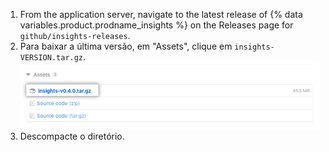 1. From the application server, navigate to the latest release of {% data variables.product.prodname_insights %} on the Releases page for `github/insights-releases`.
2. Para baixar a última versão, em "Assets", clique em `insights-VERSION.tar.gz`. ![Configuração da instalação](/assets/images/help/insights/installation-tgz.png)
3. Descompacte o diretório.
